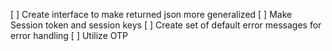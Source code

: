 [ ] Create interface to make returned json more generalized 
[ ] Make Session token and session keys
[ ] Create set of default error messages for error handling
[ ] Utilize OTP

